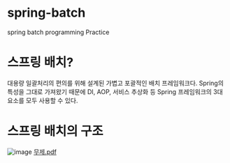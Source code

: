 # spring-batch
spring batch programming Practice

# 스프링 배치?
대용량 일괄처리의 편의를 위해 설계된 가볍고 포괄적인 배치 프레임워크다. Spring의 특성을 그대로 가져왔기 때문에 DI, AOP, 서비스 추상화 등 Spring 프레임워크의 3대 요소를 모두 사용할 수 있다.


# 스프링 배치의 구조
![image](https://user-images.githubusercontent.com/81970382/230705941-6b087338-fbd7-4be5-b814-832d3b3aeec8.png)
[무제.pdf](https://github.com/yeomyaloo/spring-batch/files/11476646/default.pdf)
